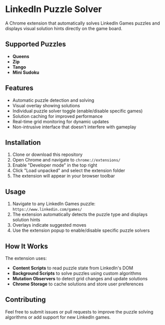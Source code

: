 # LinkedIn Puzzle Solver

A Chrome extension that automatically solves LinkedIn Games puzzles and displays visual solution hints directly on the game board.

## Supported Puzzles

-   **Queens**
-   **Zip**
-   **Tango**
-   **Mini Sudoku**

## Features

-   Automatic puzzle detection and solving
-   Visual overlay showing solutions
-   Individual puzzle solver toggle (enable/disable specific games)
-   Solution caching for improved performance
-   Real-time grid monitoring for dynamic updates
-   Non-intrusive interface that doesn't interfere with gameplay

## Installation

1. Clone or download this repository
2. Open Chrome and navigate to `chrome://extensions/`
3. Enable "Developer mode" in the top right
4. Click "Load unpacked" and select the extension folder
5. The extension will appear in your browser toolbar

## Usage

1. Navigate to any LinkedIn Games puzzle: `https://www.linkedin.com/games/`
2. The extension automatically detects the puzzle type and displays solution hints
3. Overlays indicate suggested moves
4. Use the extension popup to enable/disable specific puzzle solvers

## How It Works

The extension uses:

-   **Content Scripts** to read puzzle state from LinkedIn's DOM
-   **Background Scripts** to solve puzzles using custom algorithms
-   **Mutation Observers** to detect grid changes and update solutions
-   **Chrome Storage** to cache solutions and store user preferences

## Contributing

Feel free to submit issues or pull requests to improve the puzzle solving algorithms or add support for new LinkedIn games.
